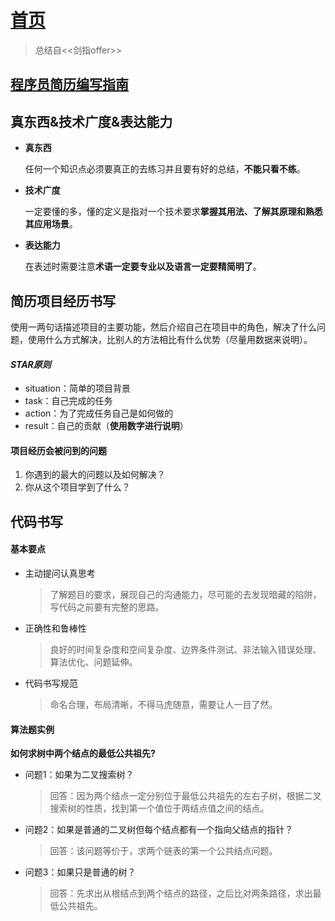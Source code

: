 # [首页](/blog/)

> 总结自<<剑指offer>>

## [程序员简历编写指南](https://segmentfault.com/a/1190000044301061#item-1)

## 真东西&技术广度&表达能力

  * **真东西**

      任何一个知识点必须要真正的去练习并且要有好的总结，**不能只看不练**。

  * **技术广度**

      一定要懂的多，懂的定义是指对一个技术要求**掌握其用法、了解其原理和熟悉其应用场景**。

  * **表达能力**

      在表述时需要注意**术语一定要专业以及语言一定要精简明了**。

## 简历项目经历书写

使用一两句话描述项目的主要功能，然后介绍自己在项目中的角色，解决了什么问题，使用什么方式解决，比别人的方法相比有什么优势（尽量用数据来说明）。

#### *STAR原则*

* situation：简单的项目背景
* task：自己完成的任务
* action：为了完成任务自己是如何做的
* result：自己的贡献（**使用数字进行说明**）

#### 项目经历会被问到的问题

1. 你遇到的最大的问题以及如何解决？
1. 你从这个项目学到了什么？

## 代码书写

#### 基本要点

* 主动提问认真思考
  > 了解题目的要求，展现自己的沟通能力，尽可能的去发现暗藏的陷阱，写代码之前要有完整的思路。

* 正确性和鲁棒性
  > 良好的时间复杂度和空间复杂度、边界条件测试、非法输入错误处理、算法优化、问题延伸。

* 代码书写规范
  > 命名合理，布局清晰，不得马虎随意，需要让人一目了然。

#### 算法题实例

__如何求树中两个结点的最低公共祖先?__

* 问题1：如果为二叉搜索树？
  > 回答：因为两个结点一定分别位于最低公共祖先的左右子树，根据二叉搜索树的性质，找到第一个值位于两结点值之间的结点。

* 问题2：如果是普通的二叉树但每个结点都有一个指向父结点的指针？
  > 回答：该问题等价于，求两个链表的第一个公共结点问题。

* 问题3：如果只是普通的树？
  > 回答：先求出从根结点到两个结点的路径，之后比对两条路径，求出最低公共祖先。



